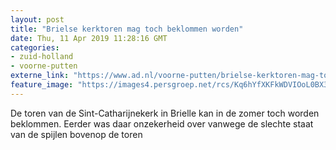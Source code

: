 ```yaml
---
layout: post
title: "Brielse kerktoren mag toch beklommen worden"
date: Thu, 11 Apr 2019 11:28:16 GMT
categories: 
- zuid-holland 
- voorne-putten 
externe_link: "https://www.ad.nl/voorne-putten/brielse-kerktoren-mag-toch-beklommen-worden~a92470c9/"
feature_image: "https://images4.persgroep.net/rcs/Kq6hYfXKFkWDVIOoL0BX37mpnxk/diocontent/144165787/_fitwidth/400/?appId=21791a8992982cd8da851550a453bd7f&quality=0.7"
---
```


De toren van de Sint-Catharijnekerk in Brielle kan in de zomer toch worden beklommen. Eerder was daar onzekerheid over vanwege de slechte staat van de spijlen bovenop de toren
